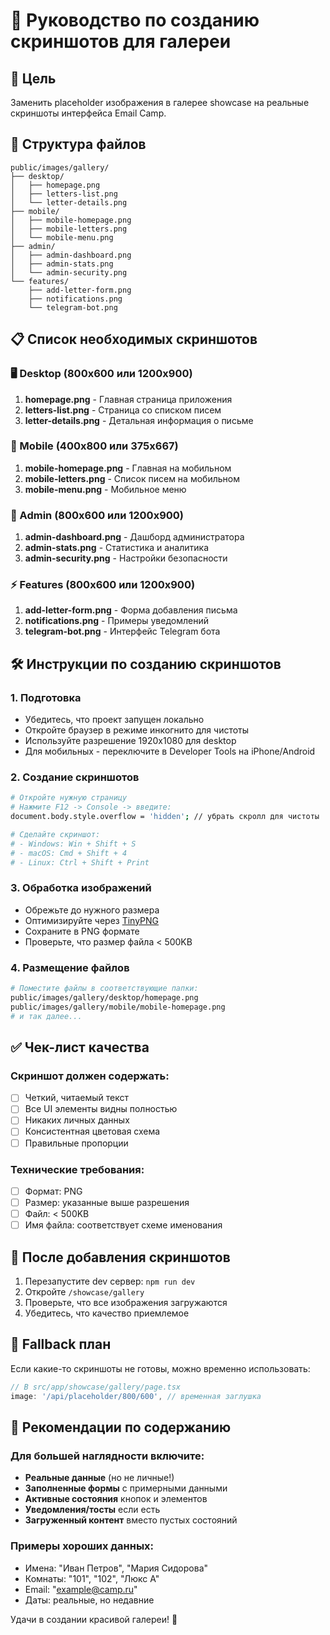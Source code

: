 # 📸 Руководство по созданию скриншотов для галереи

## 🎯 Цель
Заменить placeholder изображения в галерее showcase на реальные скриншоты интерфейса Email Camp.

## 📁 Структура файлов

```
public/images/gallery/
├── desktop/
│   ├── homepage.png
│   ├── letters-list.png
│   └── letter-details.png
├── mobile/
│   ├── mobile-homepage.png
│   ├── mobile-letters.png
│   └── mobile-menu.png
├── admin/
│   ├── admin-dashboard.png
│   ├── admin-stats.png
│   └── admin-security.png
└── features/
    ├── add-letter-form.png
    ├── notifications.png
    └── telegram-bot.png
```

## 📋 Список необходимых скриншотов

### 🖥️ Desktop (800x600 или 1200x900)
1. **homepage.png** - Главная страница приложения
2. **letters-list.png** - Страница со списком писем
3. **letter-details.png** - Детальная информация о письме

### 📱 Mobile (400x800 или 375x667)
1. **mobile-homepage.png** - Главная на мобильном
2. **mobile-letters.png** - Список писем на мобильном
3. **mobile-menu.png** - Мобильное меню

### 👑 Admin (800x600 или 1200x900)
1. **admin-dashboard.png** - Дашборд администратора
2. **admin-stats.png** - Статистика и аналитика
3. **admin-security.png** - Настройки безопасности

### ⚡ Features (800x600 или 1200x900)
1. **add-letter-form.png** - Форма добавления письма
2. **notifications.png** - Примеры уведомлений
3. **telegram-bot.png** - Интерфейс Telegram бота

## 🛠️ Инструкции по созданию скриншотов

### 1. Подготовка
- Убедитесь, что проект запущен локально
- Откройте браузер в режиме инкогнито для чистоты
- Используйте разрешение 1920x1080 для desktop
- Для мобильных - переключите в Developer Tools на iPhone/Android

### 2. Создание скриншотов
```bash
# Откройте нужную страницу
# Нажмите F12 -> Console -> введите:
document.body.style.overflow = 'hidden'; // убрать скролл для чистоты

# Сделайте скриншот:
# - Windows: Win + Shift + S
# - macOS: Cmd + Shift + 4
# - Linux: Ctrl + Shift + Print
```

### 3. Обработка изображений
- Обрежьте до нужного размера
- Оптимизируйте через [TinyPNG](https://tinypng.com/)
- Сохраните в PNG формате
- Проверьте, что размер файла < 500KB

### 4. Размещение файлов
```bash
# Поместите файлы в соответствующие папки:
public/images/gallery/desktop/homepage.png
public/images/gallery/mobile/mobile-homepage.png
# и так далее...
```

## ✅ Чек-лист качества

### Скриншот должен содержать:
- [ ] Четкий, читаемый текст
- [ ] Все UI элементы видны полностью
- [ ] Никаких личных данных
- [ ] Консистентная цветовая схема
- [ ] Правильные пропорции

### Технические требования:
- [ ] Формат: PNG
- [ ] Размер: указанные выше разрешения
- [ ] Файл: < 500KB
- [ ] Имя файла: соответствует схеме именования

## 🔄 После добавления скриншотов

1. Перезапустите dev сервер: `npm run dev`
2. Откройте `/showcase/gallery`
3. Проверьте, что все изображения загружаются
4. Убедитесь, что качество приемлемое

## 🚨 Fallback план

Если какие-то скриншоты не готовы, можно временно использовать:
```javascript
// В src/app/showcase/gallery/page.tsx
image: '/api/placeholder/800/600', // временная заглушка
```

## 🎨 Рекомендации по содержанию

### Для большей наглядности включите:
- **Реальные данные** (но не личные!)
- **Заполненные формы** с примерными данными  
- **Активные состояния** кнопок и элементов
- **Уведомления/тосты** если есть
- **Загруженный контент** вместо пустых состояний

### Примеры хороших данных:
- Имена: "Иван Петров", "Мария Сидорова"
- Комнаты: "101", "102", "Люкс А"
- Email: "example@camp.ru"
- Даты: реальные, но недавние

Удачи в создании красивой галереи! 🚀 